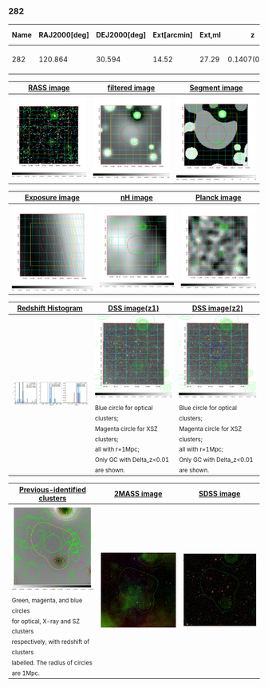 <div STYLE="page-break-after: always;"></div>

### 282

|Name|RAJ2000[deg]|DEJ2000[deg] |Ext[arcmin]| Ext,ml | z | z_src| C|GC(XSZ,Delta_z<0.01)| GC(OPT,Delta_z<0.01)|GC| R_sig[arcmin] | R500[arcmin] | R500[Mpc]| CRsig[c/s] | CR500[c/s] |L500[1E44 erg/s]|F500[1E-12 erg/s/cm^2]| M500[1E14 Msun]|Tx[keV]|Cnt_sig|Beta|Rc[arcmin]|Comment|Alias|
|---|---|---|---|---|---|------|---|--------|---------|----------|---|---|---|---|---|---|---|---|---|---|---|---|---|---|
|282| 120.864| 30.594| 14.52| 27.29| 0.1407(0.006)| z2, z_opt| S| -| N, W| F20, N, W| 19.762| 6.618| 0.984| 0.181(0.060)| 0.163(0.054)| 1.630(3.938)| 3.081(7.442)| 3.11(3.68)| 4.50(3.39)| 62.7| 0.507(-0.005+0.017)| 5.850(-0.239+0.370)| -| t526|

|[RASS image](../image/282/282_img.pdf)|[filtered image](../image/282/282_fil.pdf)|[Segment image](../image/282/282_seg.pdf)|
|-------------------|--------------------|-------------------|
| <img src="../image/282/282_img.png" width="300">  | <img src="../image/282/282_fil.png" width="300">   | <img src="../image/282/282_seg.png" width="300">  |

|[Exposure image](../image/282/282_mex.pdf)| [nH image](../image/282/282_nh.pdf)| [Planck image](../image/282/282_p.pdf)|
|-------------------|--------------------|-------------------|
|<img src="../image/282/282_mex.png" width="300">   | <img src="../image/282/282_nh.png" width="300">    | <img src="../image/282/282_p.png" width="300"> |

|[Redshift Histogram](../image/282/282_zg.pdf) | [DSS image(z1)](../image/282/282_dss_z1.pdf)      |  [DSS image(z2)](../image/282/282_dss_z2.pdf)    |
|-------------------|--------------------|-------------------|
|<img src="../image/282/282_zg.png" width="300"> |<img src="../image/282/282_dss_z1.png" width="300"> <sub><br>Blue circle for optical clusters; <br>Magenta circle for XSZ clusters; <br>all with r=1Mpc; <br>Only GC with Delta_z<0.01 are shown. </sub>| <img src="../image/282/282_dss_z2.png" width="300"><sub><br>Blue circle for optical clusters; <br>Magenta circle for XSZ clusters; <br>all with r=1Mpc; <br>Only GC with Delta_z<0.01 are shown. </sub> |

|[Previous-identified clusters](../image/282/282_gc.pdf) | [2MASS image](../image/282/282_2mass.pdf)      |[SDSS image](../image/282/282_sdss.pdf)   |
|-------------------|-------------------|-------------------|
|<img src=../image/282/282_gc.png width="300"> <br><sub>Green, magenta, and blue circles <br>for optical, X-ray and SZ clusters <br>respectively, with redshift of clusters <br>labelled. The radius of circles <br>are 1Mpc.</sub>|<img src="../image/282/282_2mass.png" width="300">  | <img src="../image/282/282_sdss.png" width="300">  |




